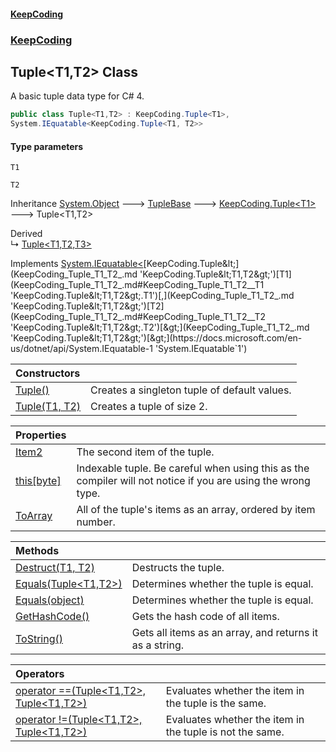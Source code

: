 #### [KeepCoding](index.md 'index')
### [KeepCoding](KeepCoding.md 'KeepCoding')
## Tuple&lt;T1,T2&gt; Class
A basic tuple data type for C# 4.   
```csharp
public class Tuple<T1,T2> : KeepCoding.Tuple<T1>,
System.IEquatable<KeepCoding.Tuple<T1, T2>>
```
#### Type parameters
<a name='KeepCoding_Tuple_T1_T2__T1'></a>
`T1`  
  
<a name='KeepCoding_Tuple_T1_T2__T2'></a>
`T2`  
  

Inheritance [System.Object](https://docs.microsoft.com/en-us/dotnet/api/System.Object 'System.Object') &#129106; [TupleBase](KeepCoding_TupleBase.md 'KeepCoding.TupleBase') &#129106; [KeepCoding.Tuple&lt;](KeepCoding_Tuple_T_.md 'KeepCoding.Tuple&lt;T&gt;')[T1](KeepCoding_Tuple_T1_T2_.md#KeepCoding_Tuple_T1_T2__T1 'KeepCoding.Tuple&lt;T1,T2&gt;.T1')[&gt;](KeepCoding_Tuple_T_.md 'KeepCoding.Tuple&lt;T&gt;') &#129106; Tuple&lt;T1,T2&gt;  

Derived  
&#8627; [Tuple&lt;T1,T2,T3&gt;](KeepCoding_Tuple_T1_T2_T3_.md 'KeepCoding.Tuple&lt;T1,T2,T3&gt;')  

Implements [System.IEquatable&lt;](https://docs.microsoft.com/en-us/dotnet/api/System.IEquatable-1 'System.IEquatable`1')[KeepCoding.Tuple&lt;](KeepCoding_Tuple_T1_T2_.md 'KeepCoding.Tuple&lt;T1,T2&gt;')[T1](KeepCoding_Tuple_T1_T2_.md#KeepCoding_Tuple_T1_T2__T1 'KeepCoding.Tuple&lt;T1,T2&gt;.T1')[,](KeepCoding_Tuple_T1_T2_.md 'KeepCoding.Tuple&lt;T1,T2&gt;')[T2](KeepCoding_Tuple_T1_T2_.md#KeepCoding_Tuple_T1_T2__T2 'KeepCoding.Tuple&lt;T1,T2&gt;.T2')[&gt;](KeepCoding_Tuple_T1_T2_.md 'KeepCoding.Tuple&lt;T1,T2&gt;')[&gt;](https://docs.microsoft.com/en-us/dotnet/api/System.IEquatable-1 'System.IEquatable`1')  

| Constructors | |
| :--- | :--- |
| [Tuple()](KeepCoding_Tuple_T1_T2__Tuple().md 'KeepCoding.Tuple&lt;T1,T2&gt;.Tuple()') | Creates a singleton tuple of default values.<br/> |
| [Tuple(T1, T2)](KeepCoding_Tuple_T1_T2__Tuple(T1_T2).md 'KeepCoding.Tuple&lt;T1,T2&gt;.Tuple(T1, T2)') | Creates a tuple of size 2.<br/> |

| Properties | |
| :--- | :--- |
| [Item2](KeepCoding_Tuple_T1_T2__Item2.md 'KeepCoding.Tuple&lt;T1,T2&gt;.Item2') | The second item of the tuple.<br/> |
| [this[byte]](KeepCoding_Tuple_T1_T2__this_byte_.md 'KeepCoding.Tuple&lt;T1,T2&gt;.this[byte]') | Indexable tuple. Be careful when using this as the compiler will not notice if you are using the wrong type.<br/> |
| [ToArray](KeepCoding_Tuple_T1_T2__ToArray.md 'KeepCoding.Tuple&lt;T1,T2&gt;.ToArray') | All of the tuple's items as an array, ordered by item number.<br/> |

| Methods | |
| :--- | :--- |
| [Destruct(T1, T2)](KeepCoding_Tuple_T1_T2__Destruct(T1_T2).md 'KeepCoding.Tuple&lt;T1,T2&gt;.Destruct(T1, T2)') | Destructs the tuple.<br/> |
| [Equals(Tuple&lt;T1,T2&gt;)](KeepCoding_Tuple_T1_T2__Equals(KeepCoding_Tuple_T1_T2_).md 'KeepCoding.Tuple&lt;T1,T2&gt;.Equals(KeepCoding.Tuple&lt;T1,T2&gt;)') | Determines whether the tuple is equal.<br/> |
| [Equals(object)](KeepCoding_Tuple_T1_T2__Equals(object).md 'KeepCoding.Tuple&lt;T1,T2&gt;.Equals(object)') | Determines whether the tuple is equal.<br/> |
| [GetHashCode()](KeepCoding_Tuple_T1_T2__GetHashCode().md 'KeepCoding.Tuple&lt;T1,T2&gt;.GetHashCode()') | Gets the hash code of all items.<br/> |
| [ToString()](KeepCoding_Tuple_T1_T2__ToString().md 'KeepCoding.Tuple&lt;T1,T2&gt;.ToString()') | Gets all items as an array, and returns it as a string.<br/> |

| Operators | |
| :--- | :--- |
| [operator ==(Tuple&lt;T1,T2&gt;, Tuple&lt;T1,T2&gt;)](KeepCoding_Tuple_T1_T2__op_Equality(KeepCoding_Tuple_T1_T2__KeepCoding_Tuple_T1_T2_).md 'KeepCoding.Tuple&lt;T1,T2&gt;.op_Equality(KeepCoding.Tuple&lt;T1,T2&gt;, KeepCoding.Tuple&lt;T1,T2&gt;)') | Evaluates whether the item in the tuple is the same.<br/> |
| [operator !=(Tuple&lt;T1,T2&gt;, Tuple&lt;T1,T2&gt;)](KeepCoding_Tuple_T1_T2__op_Inequality(KeepCoding_Tuple_T1_T2__KeepCoding_Tuple_T1_T2_).md 'KeepCoding.Tuple&lt;T1,T2&gt;.op_Inequality(KeepCoding.Tuple&lt;T1,T2&gt;, KeepCoding.Tuple&lt;T1,T2&gt;)') | Evaluates whether the item in the tuple is not the same.<br/> |
